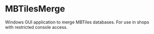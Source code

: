 MBTilesMerge
============

Windows GUI application to merge MBTiles databases. For use in shops with restricted console access.
